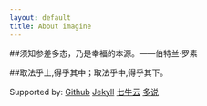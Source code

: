 ```yaml
---
layout: default
title: About imagine
---
```



##须知参差多态，乃是幸福的本源。——伯特兰·罗素

##取法乎上,得乎其中；取法乎中,得乎其下。


Supported by:
[Github][Github]
[Jekyll][Jekyll]
[七牛云][qiniu]
[多说][duoshuo]


[Github]: https://github.com/tumatu/tumatu.github.io
[Jekyll]: https://jekyllrb.com/
[qiniu]: https://portal.qiniu.com/create
[duoshuo]: http://duoshuo.com/